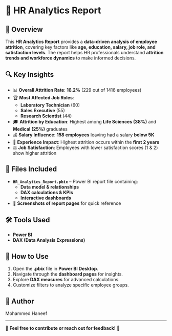# 👥 HR Analytics Report  

## 📌 Overview  
This **HR Analytics Report** provides a **data-driven analysis of employee attrition**, covering key factors like **age, education, salary, job role, and satisfaction levels**. The report helps HR professionals understand **attrition trends and workforce dynamics** to make informed decisions.  

## 🔍 Key Insights  
- 📊 **Overall Attrition Rate**: **16.2%** (229 out of 1416 employees)  
- 🏆 **Most Affected Job Roles**:  
  - **Laboratory Technician** (60)  
  - **Sales Executive** (55)  
  - **Research Scientist** (44)  
- 🎓 **Attrition by Education**: Highest among **Life Sciences (38%)** and **Medical (25%)** graduates  
- 💰 **Salary Influence**: **158 employees** leaving had a salary **below 5K**  
- 📅 **Experience Impact**: Highest attrition occurs within the **first 2 years**  
- ⚖ **Job Satisfaction**: Employees with lower satisfaction scores (1 & 2) show higher attrition  

## 📂 Files Included  
- **`HR_Analytics_Report.pbix`** – Power BI report file containing:  
  - **Data model & relationships**  
  - **DAX calculations & KPIs**  
  - **Interactive dashboards**
- 📸 **Screenshots of report pages** for quick reference   

## 🛠 Tools Used  
- **Power BI**  
- **DAX (Data Analysis Expressions)**   

## 🚀 How to Use  
1. Open the **.pbix** file in **Power BI Desktop**.  
2. Navigate through the **dashboard pages** for insights.  
3. Explore **DAX measures** for advanced calculations.  
4. Customize filters to analyze specific employee groups.  

## 👤 Author  
Mohammed Haneef  

---  
🔗 **Feel free to contribute or reach out for feedback!** 🚀  
